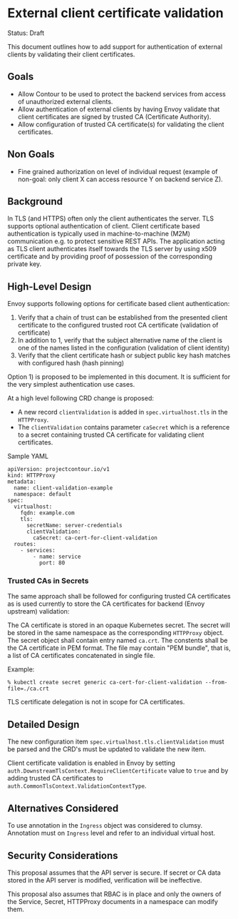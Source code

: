 # External client certificate validation

Status: Draft

This document outlines how to add support for authentication of external clients by validating their client certificates.

## Goals

- Allow Contour to be used to protect the backend services from access of unauthorized external clients.
- Allow authentication of external clients by having Envoy validate that client certificates are signed by trusted CA (Certificate Authority).
- Allow configuration of trusted CA certificate(s) for validating the client certificates.

## Non Goals

- Fine grained authorization on level of individual request (example of non-goal: only client X can access resource Y on backend service Z).

## Background

In TLS (and HTTPS) often only the client authenticates the server.
TLS supports optional authentication of client.
Client certificate based authentication is typically used in machine-to-machine (M2M) communication e.g. to protect sensitive REST APIs.
The application acting as TLS client authenticates itself towards the TLS server by using x509 certificate and by providing proof of possession of the corresponding private key.

## High-Level Design

Envoy supports following options for certificate based client authentication:

1. Verify that a chain of trust can be established from the presented client certificate to the configured trusted root CA certificate (validation of certificate)
2. In addition to 1, verify that the subject alternative name of the client is one of the names listed in the configuration (validation of client identity)
3. Verify that the client certificate hash or subject public key hash matches with configured hash (hash pinning)

Option 1) is proposed to be implemented in this document.
It is sufficient for the very simplest authentication use cases.

At a high level following CRD change is proposed:

- A new record `clientValidation` is added in `spec.virtualhost.tls` in the `HTTPProxy`.
- The `clientValidation` contains parameter `caSecret` which is a reference to a secret containing trusted CA certificate for validating client certificates.

Sample YAML

```
apiVersion: projectcontour.io/v1
kind: HTTPProxy
metadata:
  name: client-validation-example
  namespace: default
spec:
  virtualhost:
    fqdn: example.com
    tls:
      secretName: server-credentials
      clientValidation:
        caSecret: ca-cert-for-client-validation
  routes:
    - services:
        - name: service
          port: 80
```

### Trusted CAs in Secrets

The same approach shall be followed for configuring trusted CA certificates as is used currently to store the CA certificates for backend (Envoy upstream) validation:

The CA certificate is stored in an opaque Kubernetes secret.
The secret will be stored in the same namespace as the corresponding `HTTPProxy` object.
The secret object shall contain entry named `ca.crt`.
The constents shall be the CA certificate in PEM format.
The file may contain "PEM bundle", that is, a list of CA certificates concatenated in single file.

Example:
```
% kubectl create secret generic ca-cert-for-client-validation --from-file=./ca.crt
```

TLS certificate delegation is not in scope for CA certificates.

## Detailed Design

The new configuration item `spec.virtualhost.tls.clientValidation` must be parsed and the CRD's must be updated to validate the new item.

Client certificate validation is enabled in Envoy by setting `auth.DownstreamTlsContext.RequireClientCertificate` value to `true` and by adding trusted CA certificates to `auth.CommonTlsContext.ValidationContextType`.

## Alternatives Considered

To use annotation in the `Ingress` object was considered to clumsy.
Annotation must on `Ingress` level and refer to an individual virtual host.

## Security Considerations

This proposal assumes that the API server is secure.
If secret or CA data stored in the API server is modified, verification will be ineffective.

This proposal also assumes that RBAC is in place and only the owners of the Service, Secret, HTTPProxy documents in a namespace can modify them.
